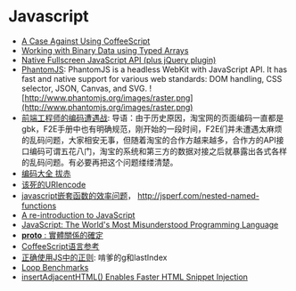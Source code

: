 # Javascript

* [A Case Against Using CoffeeScript](http://ryanflorence.com/2011/2012/case-against-coffeescript/)
* [Working with Binary Data using Typed Arrays](http://blogs.msdn.com/b/ie/archive/2011/12/01/working-with-binary-data-using-typed-arrays.aspx)
* [Native Fullscreen JavaScript API (plus jQuery plugin)](http://johndyer.name/native-fullscreen-javascript-api-plus-jquery-plugin/)
* [PhantomJS](http://www.phantomjs.org/): PhantomJS is a headless WebKit with JavaScript API. It has fast and native support for various web standards: DOM handling, CSS selector, JSON, Canvas, and SVG.
![http://www.phantomjs.org/images/raster.png](http://www.phantomjs.org/images/raster.png)
* [前端工程师的编码遭遇战](http://ued.taobao.com/blog/2011/08/26/encode-war/): 导语：由于历史原因，淘宝网的页面编码一直都是gbk，F2E手册中也有明确规范，刚开始的一段时间，F2E们并未遭遇太麻烦的乱码问题，大家相安无事，但随着淘宝的合作方越来越多，合作方的API接口编码可谓五花八门，淘宝的系统和第三方的数据对接之后就暴露出各式各样的乱码问题。有必要再把这个问题缕缕清楚。
* [编码大全 拔赤](http://www.slideshare.net/lijing00333/ss-9016595)
* [该死的URIencode](http://www.douban.com/note/176096200/)
* [javascript嵌套函数的效率问题](http://www.js8.in/809.html)， http://jsperf.com/nested-named-functions
* [A re-introduction to JavaScript](https://developer.mozilla.org/cn/A_re-introduction_to_JavaScript)
* [JavaScript: The World's Most Misunderstood Programming Language](http://javascript.crockford.com/javascript.html)
* [__proto__ : 實體關係的確定](https://developer.mozilla.org/zh_tw/Core_JavaScript_1.5_%E6%95%99%E5%AD%B8/%E5%86%8D%E8%AB%87%E5%B1%AC%E6%80%A7%E7%9A%84%E7%B9%BC%E6%89%BF/%E5%AF%A6%E9%AB%94%E9%97%9C%E4%BF%82%E7%9A%84%E7%A2%BA%E5%AE%9A)
* [CoffeeScript语言参考](http://www.ituring.com.cn/article/559)
* [正确使用JS中的正则](http://www.laruence.com/2009/08/09/1036.html): 啃爹的g和lastIndex
* [Loop Benchmarks](http://blogs.oracle.com/greimer/resource/loop-test.html)
* [insertAdjacentHTML() Enables Faster HTML Snippet Injection](http://hacks.mozilla.org/2011/11/insertadjacenthtml-enables-faster-html-snippet-injection/)

